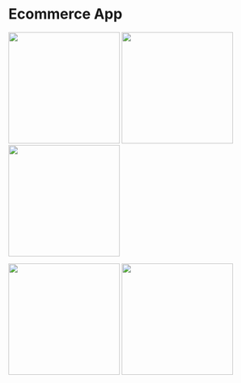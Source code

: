 <h1>Ecommerce App</h1>
<p>
  <image src = "https://github.com/Bhavesh5650/EcommerceApp/assets/154861433/1d553aa3-2740-47da-9234-b8d05618a7ea" width="220px"/>
  <image src = "https://github.com/Bhavesh5650/EcommerceApp/assets/154861433/c7c31fe4-00a8-41b9-afa0-09ef57024d89" width="220px"/>
  <image src = "https://github.com/Bhavesh5650/EcommerceApp/assets/154861433/b063be2c-6835-4653-a0e1-798ad078cd4f" width="220px"/>
</p>
<p>
  <image src = "https://github.com/Bhavesh5650/EcommerceApp/assets/154861433/1cb49be0-cacb-45f1-98f1-3e14d794c10d" width="220px"/>
  <image src = "https://github.com/Bhavesh5650/EcommerceApp/assets/154861433/1932de1e-c341-418d-985f-52ed118af5f1" width="220px"/> 
</p>
